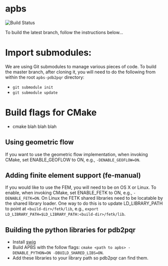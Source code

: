 apbs
============

![Build Status](https://travis-ci.org/Electrostatics/apbs-pdb2pqr.svg?branch=master)

To build the latest branch, follow the instructions below...

# Import submodules:
We are using Git submodules to manage various pieces of code.  To build the master branch, after cloning it, you will need to do the following from within the root `apbs-pdb2pqr` directory:
 * `git submodule init`
 * `git submodule update`

# Build flags for CMake
* cmake blah blah blah

## Using geometric flow
If you want to use the geometric flow implementation, when invoking CMake, set ENABLE_GEOFLOW to ON, e.g., `-DENABLE_GEOFLOW=ON`.

## Adding finite element support (fe-manual)
If you would like to use the FEM, you will need to be on OS X or Linux.  To enable, when invoking CMake, set ENABLE_FETK to ON, e.g., `-DENABLE_FETK=ON`.
On Linux the FETK shared libraries need to be locatable by the shared library loader.  One way to do this is to update LD_LIBRARY_PATH to point at `<build-dir>/fetk/lib`, e.g., `export LD_LIBRARY_PATH=$LD_LIBRARY_PATH:<build-dir>/fetk/lib`.

## Building the python libraries for pdb2pqr
* Install [swig](http://www.swig.org/)
* Build APBS with the follow flags: `cmake <path to apbs> -DENABLE_PYTHON=ON -DBUILD_SHARED_LIBS=ON`. 
* Add these libraries to your library path so pdb2pqr can find them.
